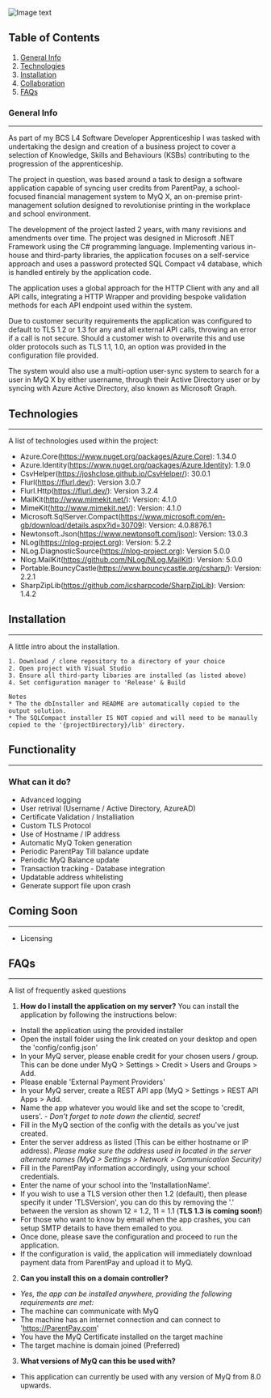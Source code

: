 ![Image text](https://www.myq-solution.com/themes/myq/img/vector/logo-myq.svg?v=230206142735)
## Table of Contents
1. [General Info](#general-info)
2. [Technologies](#technologies)
3. [Installation](#installation)
4. [Collaboration](#collaboration)
5. [FAQs](#faqs)
### General Info
***
As part of my BCS L4 Software Developer Apprenticeship I was tasked with undertaking the design and creation of a business project to cover a selection of Knowledge, Skills and Behaviours (KSBs) contributing to the progression of the apprenticeship.

The project in question, was based around a task to design a software application capable of syncing user credits from ParentPay, a school-focused financial management system to MyQ X, an on-premise print-management solution designed to revolutionise printing in the workplace and school environment.

The development of the project lasted 2 years, with many revisions and amendments over time. The project was designed in Microsoft .NET Framework using the C# programming language. Implementing various in-house and third-party libraries, the application focuses on a self-service approach and uses a password protected SQL Compact v4 database, which is handled entirely by the application code. 

The application uses a global approach for the HTTP Client with any and all API calls, integrating a HTTP Wrapper and providing bespoke validation methods for each API endpoint used within the system.

Due to customer security requirements the application was configured to default to TLS 1.2 or 1.3 for any and all external API calls, throwing an error if a call is not secure. Should a customer wish to overwrite this and use older protocols such as TLS 1.1, 1.0, an option was provided in the configuration file provided. 

The system would also use a multi-option user-sync system to search for a user in MyQ X by either username, through their Active Directory user or by syncing with Azure Active Directory, also known as Microsoft Graph. 
## Technologies
***
A list of technologies used within the project:
* Azure.Core(https://www.nuget.org/packages/Azure.Core): 1.34.0
* Azure.Identity(https://www.nuget.org/packages/Azure.Identity): 1.9.0
* CsvHelper(https://joshclose.github.io/CsvHelper/): 30.0.1
* Flurl(https://flurl.dev/): Version 3.0.7 
* Flurl.Http(https://flurl.dev/): Version 3.2.4
* MailKit(http://www.mimekit.net/): Version: 4.1.0
* MimeKit(http://www.mimekit.net/): Version: 4.1.0
* Microsoft.SqlServer.Compact(https://www.microsoft.com/en-gb/download/details.aspx?id=30709): Version: 4.0.8876.1
* Newtonsoft.Json(https://www.newtonsoft.com/json): Version: 13.0.3
* NLog(https://nlog-project.org): Version: 5.2.2
* NLog.DiagnosticSource(https://nlog-project.org): Version 5.0.0
* Nlog.MailKit(https://github.com/NLog/NLog.MailKit): Version: 5.0.0
* Portable.BouncyCastle(https://www.bouncycastle.org/csharp/): Version: 2.2.1
* SharpZipLib(https://github.com/icsharpcode/SharpZipLib): Version: 1.4.2

## Installation
***
A little intro about the installation. 
```
1. Download / clone repository to a directory of your choice
2. Open project with Visual Studio
3. Ensure all third-party libaries are installed (as listed above)
4. Set configuration manager to 'Release' & Build

Notes
* The the dbInstaller and README are automatically copied to the output solution.
* The SQLCompact installer IS NOT copied and will need to be manaully copied to the '{projectDirectory}/lib' directory. 
```
## Functionality
*** 
### What can it do? 
* Advanced logging
* User retrival (Username / Active Directory, AzureAD)
* Certificate Validation / Installiation
* Custom TLS Protocol
* Use of Hostname / IP address
* Automatic MyQ Token generation
* Periodic ParentPay Till balance update
* Periodic MyQ Balance update
* Transaction tracking - Database integration
* Updatable address whitelisting
* Generate support file upon crash

## Coming Soon
***
* Licensing
## FAQs
***
A list of frequently asked questions
1. **How do I install the application on my server?**
You can install the application by following the instructions below:
* Install the application using the provided installer
* Open the install folder using the link created on your desktop and open the 'config/config.json'
* In your MyQ server, please enable credit for your chosen users / group. This can be done under MyQ > Settings > Credit > Users and Groups > Add.
* Please enable 'External Payment Providers'
* In your MyQ server, create a REST API app (MyQ > Settings > REST API Apps > Add. 
* Name the app whatever you would like and set the scope to 'credit, users'. - _Don't forget to note down the clientid, secret!_
* Fill in the MyQ section of the config with the details as you've just created. 
* Enter the server address as listed (This can be either hostname or IP address). _Please make sure the address used in located in the server alternate names (MyQ > Settings > Network > Communication Security)_
* Fill in the ParentPay information accordingly, using your school credentials. 
* Enter the name of your school into the 'InstallationName'.
* If you wish to use a TLS version other then 1.2 (default), then please specify it under 'TLSVersion', you can do this by removing the '.' between the version as shown 12 = 1.2, 11 = 1.1 (__TLS 1.3 is coming soon!__)
* For those who want to know by email when the app crashes, you can setup SMTP details to have them emailed to you.
* Once done, please save the configuration and proceed to run the application. 
* If the configuration is valid, the application will immediately download payment data from ParentPay and upload it to MyQ.

2. **Can you install this on a domain controller?** 
* _Yes, the app can be installed anywhere, providing the following requirements are met:_
* The machine can communicate with MyQ
* The machine has an internet connection and can connect to 'https://ParentPay.com'
* You have the MyQ Certificate installed on the target machine
* The target machine is domain joined (Preferred)

3. **What versions of MyQ can this be used with?**
* This application can currently be used with any version of MyQ from 8.0 upwards.
